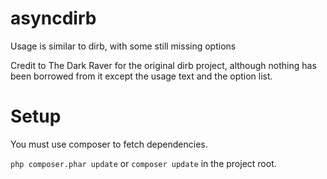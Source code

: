 # asyncdirb

Usage is similar to dirb, with some still missing options

Credit to The Dark Raver for the original dirb project, although nothing has been borrowed from it except the usage text and the option list.

# Setup

You must use composer to fetch dependencies.

`php composer.phar update` or `composer update` in the project root.
